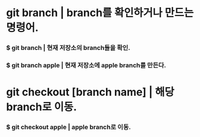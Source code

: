 # git branch | branch를 확인하거나 만드는 명령어.
### $ git branch | 현재 저장소의 branch들을 확인.
### $ git branch apple | 현재 저장소에 apple branch를 만든다.

# git checkout [branch name] | 해당 branch로 이동.
### $ git checkout apple | apple branch로 이동.

